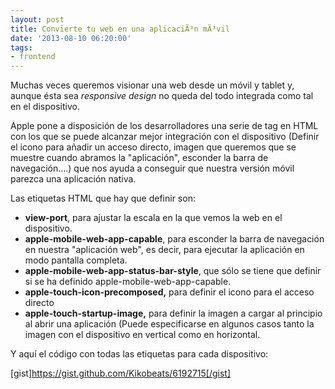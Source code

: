 ```yaml
---
layout: post
title: Convierte tu web en una aplicaciÃ³n mÃ³vil
date: '2013-08-10 06:20:00'
tags:
- frontend
---
```


Muchas veces queremos visionar una web desde un móvil y tablet y, aunque ésta sea <em>responsive design</em> no queda del todo integrada como tal en el dispositivo.

Apple pone a disposición de los desarrolladores una serie de tag en HTML con los que se puede alcanzar mejor integración con el dispositivo (Definir el icono para añadir un acceso directo, imagen que queremos que se muestre cuando abramos la "aplicación", esconder la barra de navegación....) que nos ayuda a conseguir que nuestra versión móvil parezca una aplicación nativa.

Las etiquetas HTML que hay que definir son:
<ul>
	<li><strong>view-port</strong>, para ajustar la escala en la que vemos la web en el dispositivo.</li>
	<li><strong>apple-mobile-web-app-capable</strong>, para esconder la barra de navegación en nuestra "aplicación web", es decir, para ejecutar la aplicación en modo pantalla completa.</li>
	<li><strong>apple-mobile-web-app-status-bar-style</strong>, que sólo se tiene que definir si se ha definido apple-mobile-web-app-capable.</li>
	<li><span style="line-height:13px;"><strong>apple-touch-icon-precomposed,</strong> para definir el icono para el acceso directo
</span></li>
	<li><strong>apple-touch-startup-image,</strong> para definir la imagen a cargar al principio al abrir una aplicación (Puede especificarse en algunos casos tanto la imagen con el dispositivo en vertical como en horizontal.</li>
</ul>
Y aquí el código con todas las etiquetas para cada dispositivo:

[gist]https://gist.github.com/Kikobeats/6192715[/gist]